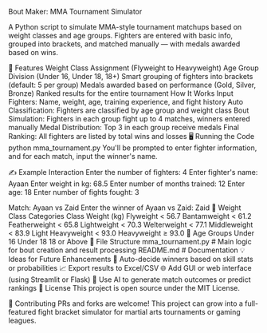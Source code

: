 Bout Maker: MMA Tournament Simulator

A Python script to simulate MMA-style tournament matchups based on weight classes and age groups. Fighters are entered with basic info, grouped into brackets, and matched manually — with medals awarded based on wins.

🚀 Features
 Weight Class Assignment (Flyweight to Heavyweight)
 Age Group Division (Under 16, Under 18, 18+)
 Smart grouping of fighters into brackets (default: 5 per group)
 Medals awarded based on performance (Gold, Silver, Bronze)
 Ranked results for the entire tournament
 How It Works
Input Fighters: Name, weight, age, training experience, and fight history
Auto Classification: Fighters are classified by age group and weight class
Bout Simulation: Fighters in each group fight up to 4 matches, winners entered manually
Medal Distribution: Top 3 in each group receive medals
Final Ranking: All fighters are listed by total wins and losses
🖥️ Running the Code
python mma_tournament.py
You'll be prompted to enter fighter information, and for each match, input the winner's name.

✍️ Example Interaction
Enter the number of fighters: 4
Enter fighter's name: Ayaan
Enter weight in kg: 68.5
Enter number of months trained: 12
Enter age: 18
Enter number of fights fought: 3

Match: Ayaan vs Zaid
Enter the winner of Ayaan vs Zaid: Zaid
🧠 Weight Class Categories
Class	Weight (kg)
Flyweight	< 56.7
Bantamweight	< 61.2
Featherweight	< 65.8
Lightweight	< 70.3
Welterweight	< 77.1
Middleweight	< 83.9
Light Heavyweight	< 93.0
Heavyweight	≥ 93.0
🎂 Age Groups
Under 16
Under 18
18 or Above
📄 File Structure
mma_tournament.py   # Main logic for bout creation and result processing
README.md           # Documentation
💡 Ideas for Future Enhancements
🤖 Auto-decide winners based on skill stats or probabilities
📈 Export results to Excel/CSV
🌐 Add GUI or web interface (using Streamlit or Flask)
🧠 Use AI to generate match outcomes or predict rankings
📜 License
This project is open source under the MIT License.

🤝 Contributing
PRs and forks are welcome! This project can grow into a full-featured fight bracket simulator for martial arts tournaments or gaming leagues.
